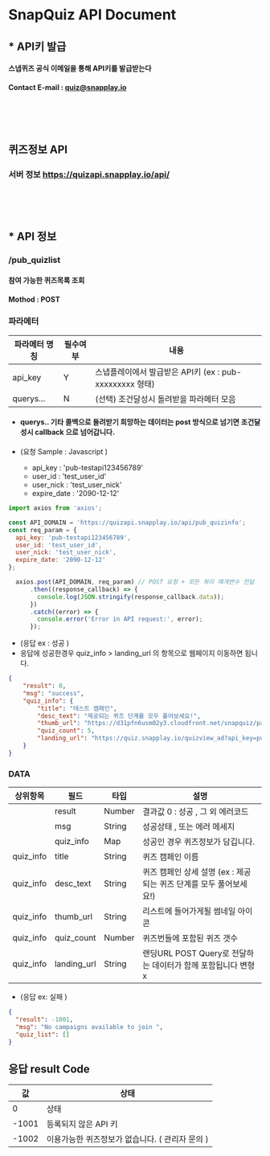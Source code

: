 # SnapQuiz API Document


## * API키 발급
#### 스냅퀴즈 공식 이메일을 통해 API키를 발급받는다
#### Contact E-mail : quiz@snapplay.io 
<br><br><br>



## 퀴즈정보 API
### 서버 정보   https://quizapi.snapplay.io/api/
<br><br><br>





## * API 정보
### /pub_quizlist
#### 참여 가능한 퀴즈목록 조회
#### Mothod : POST 




### 파라메터
| 파라메터 명칭 | 필수여부 |  내용                                               |
| ------------- | ---- | ------------------------------------------------------------|
| api_key       |    Y    | 스냅플레이에서 발급받은 API키  (ex : pub-xxxxxxxxx  형태)   |
| querys...       |  N  | (선택) 조건달성시 돌려받을 파라메터 모음                          |

 * #### querys.. 기타 콜백으로 돌려받기 희망하는 데이터는 post 방식으로 넘기면 조건달성시 callback 으로 넘어갑니다. 
      
* (요청 Sample  : Javascript )
  * api_key : 'pub-testapi123456789'
  * user_id : 'test_user_id'
  * user_nick : 'test_user_nick'
  * expire_date : '2090-12-12'
``` javascript
import axios from 'axios';

const API_DOMAIN = 'https://quizapi.snapplay.io/api/pub_quizinfo';
const req_param = {
  api_key: 'pub-testapi123456789',
  user_id: 'test_user_id',
  user_nick: 'test_user_nick',
  expire_date: '2090-12-12'
};

  axios.post(API_DOMAIN, req_param) // POST 요청 + 모든 쿼리 매개변수 전달
      .then((response_callback) => {
        console.log(JSON.stringify(response_callback.data));
      })
      .catch((error) => {
        console.error('Error in API request:', error);
      });
```
     


* (응답 ex :  성공 )
* 응답에 성공한경우 quiz_info > landing_url  의 항목으로 웹페이지 이동하면 됩니다. 
``` json
{
    "result": 0,
    "msg": "success",
    "quiz_info": {
        "title": "테스트 캠페인",
        "desc_text": "제공되는 퀴즈 단계를 모두 풀어보세요!",
        "thumb_url": "https://d31pfn6usm02y3.cloudfront.net/snapquiz/partner_banner/2lp4r9bvak.jpg",
        "quiz_count": 5,
        "landing_url": "https://quiz.snapplay.io/quizview_ad?api_key=pub-testapi123456789&user_id=test_user_id&user_nick=test_user_nick&expire_date=2090-12-12"
    }
}
```

### DATA
| 상위항목 | 필드 | 타입 | 설명 |
|-----|-----|-----|-----|
| | result| Number | 결과값 0 : 성공 , 그 외 에러코드 |
| | msg| String | 성공상태 , 또는 에러 메세지  |
| | quiz_info| Map | 성공인 경우 퀴즈정보가 담깁니다.  |
| quiz_info | title | String | 퀴즈 캠페인 이름 |
| quiz_info | desc_text | String | 퀴즈 캠페인 상세 설명 (ex : 제공되는 퀴즈 단계를 모두 풀어보세요!) |
| quiz_info | thumb_url | String | 리스트에 들어가게될 썸네일 아이콘 |
| quiz_info | quiz_count | Number | 퀴즈번들에 포함된 퀴즈 갯수 |
| quiz_info | landing_url | String | 랜딩URL POST Query로 전달하는 데이터가 함께 포함됩니다 변형x |




* (응답 ex: 실패 )


```json
{
  "result": -1001,
  "msg": "No campaigns available to join ",
  "quiz_list": []
}
```


## 응답 result Code 
| 값 | 상태                                                         |
|----|--------------------------------------------------------------|
| 0 | 상태                                                         |
| -1001 | 등록되지 않은 API 키                                       |
| -1002 | 이용가능한  퀴즈정보가 없습니다. ( 관리자 문의 )   |






 




   

